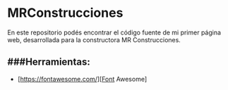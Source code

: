 # MRConstrucciones

En este repositorio podés encontrar el código fuente de mi primer página web, desarrollada para la constructora MR Construcciones.

###Herramientas:
----------------
- [https://fontawesome.com/][Font Awesome]

